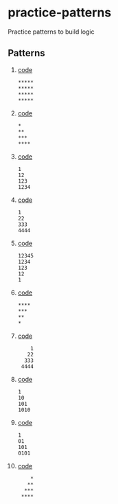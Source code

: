 # practice-patterns
Practice patterns to build logic

## Patterns

1. [code](1.js)
    ```
    *****
    *****
    *****
    *****
    ```

2. [code](2.js)
    ```
    *
    **
    ***
    ****
    ```

3. [code](3.js)
    ```
    1
    12
    123
    1234
    ```

4. [code](4.js)
    ```
    1
    22
    333
    4444
    ```
5. [code](5.js)
    ```
    12345
    1234
    123
    12
    1
    ```
6. [code](6.js)
    ```
    ****
    ***
    **
    *
    ```
7. [code](7.js)
    ```
        1
       22
      333
     4444
    ```
8. [code](8.js)
    ```
    1
    10
    101
    1010
    ```
9. [code](9.js)
    ```
    1
    01
    101
    0101
    ```
10. [code](10.js)
    ```
        *
       **
      ***
     ****
    ```
